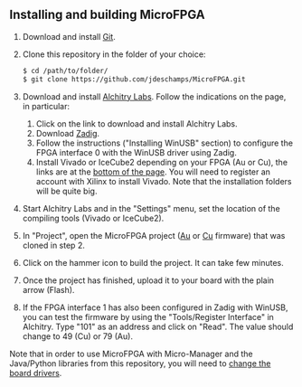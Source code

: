 ## Installing and building MicroFPGA



1. Download and install [Git](https://git-scm.com/downloads).

2. Clone this repository in the folder of your choice:

   ```bash
   $ cd /path/to/folder/
   $ git clone https://github.com/jdeschamps/MicroFPGA.git
   ```

3. Download and install [Alchitry Labs](https://alchitry.com/pages/alchitry-labs). Follow the indications on the page, in particular:

   1. Click on the link to download and install Alchitry Labs.
   2. Download [Zadig](https://zadig.akeo.ie/).
   3. Follow the instructions ("Installing WinUSB" section) to configure the FPGA interface 0 with the WinUSB driver using Zadig.
   4. Install Vivado or IceCube2 depending on your FPGA (Au or Cu), the links are at the [bottom of the page]((https://alchitry.com/pages/alchitry-labs)). You will need to register an account with Xilinx to install Vivado. Note that the installation folders will be quite big.

4. Start Alchitry Labs and in the "Settings" menu, set the location of the compiling tools (Vivado or IceCube2).

5. In "Project", open the MicroFPGA project ([Au](https://github.com/jdeschamps/MicroFPGA/tree/master/Au_firmware) or [Cu](https://github.com/jdeschamps/MicroFPGA/tree/master/Cu_firmware) firmware) that was cloned in step 2. 

6. Click on the hammer icon to build the project. It can take few minutes.

7. Once the project has finished, upload it to your board with the plain arrow (Flash).

8. If the FPGA interface 1 has also been configured in Zadig with WinUSB, you can test the firmware by using the "Tools/Register Interface" in Alchitry.  Type "101" as an address and click on "Read". The value should change to 49 (Cu) or 79 (Au).



Note that in order to use MicroFPGA with Micro-Manager and the Java/Python libraries from this repository, you will need to [change the board drivers](serial_communication_win.md).

